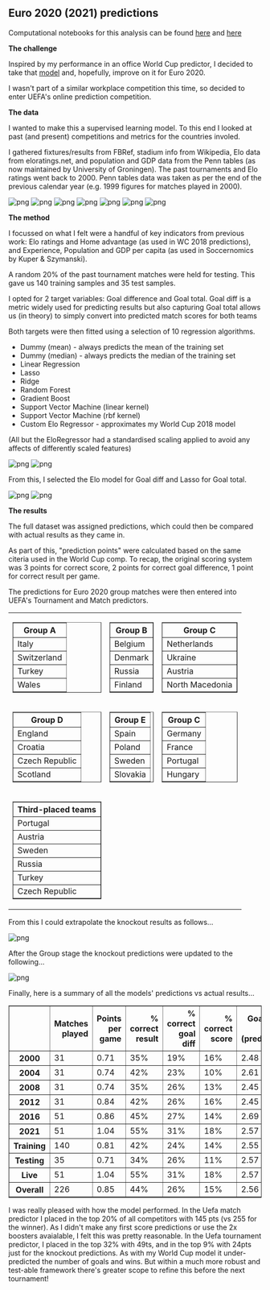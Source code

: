 
## Euro 2020 (2021) predictions

Computational notebooks for this analysis can be found [here](../notebooks/intl_02_euro_2020.ipynb) and [here](../notebooks/intl_02_euro_2020_live.ipynb)

__The challenge__

Inspired by my performance in an office World Cup predictor, I decided to take that [model](intl_01_world_cup_2018.md) and, hopefully, improve on it for Euro 2020.

I wasn't part of a similar workplace competition this time, so decided to enter UEFA's online prediction competition.


__The data__

I wanted to make this a supervised learning model. To this end I looked at past (and present) competitions and metrics for the countries involed.

I gathered fixtures/results from FBRef, stadium info from Wikipedia, Elo data from eloratings.net, and population and GDP data from the Penn tables (as now maintained by University of Groningen). The past tournaments and Elo ratings went back to 2000. Penn tables data was taken as per the end of the previous calendar year (e.g. 1999 figures for matches played in 2000).

![png](figures/intl_02_euro_2020_6_5.png)
![png](figures/intl_02_euro_2020_6_7.png)
![png](figures/intl_02_euro_2020_7_7.png)
![png](figures/intl_02_euro_2020_10_1.png)
![png](figures/intl_02_euro_2020_10_11.png)
![png](figures/intl_02_euro_2020_10_31.png)
![png](figures/intl_02_euro_2020_10_33.png)


__The method__

I focussed on what I felt were a handful of key indicators from previous work: Elo ratings and Home advantage (as used in WC 2018 predictions), and Experience, Population and GDP per capita (as used in Soccernomics by Kuper & Szymanski).

A random 20% of the past tournament matches were held for testing. This gave us 140 training samples and 35 test samples.

I opted for 2 target variables: Goal difference and Goal total. Goal diff is a metric widely used for predicting results but also capturing Goal total allows us (in theory) to simply convert into predicted match scores for both teams

Both targets were then fitted using a selection of 10 regression algorithms.

* Dummy (mean) - always predicts the mean of the training set
* Dummy (median) - always predicts the median of the training set
* Linear Regression
* Lasso
* Ridge
* Random Forest
* Gradient Boost
* Support Vector Machine (linear kernel)
* Support Vector Machine (rbf kernel)
* Custom Elo Regressor - approximates my World Cup 2018 model

(All but the EloRegressor had a standardised scaling applied to avoid any affects of differently scaled features)

![png](figures/intl_02_eval_goal_diff.PNG)
![png](figures/intl_02_eval_goal_total.PNG)

From this, I selected the Elo model for Goal diff and Lasso for Goal total.

![png](figures/intl_02_euro_2020_28_19.png)
![png](figures/intl_02_euro_2020_28_27.png)


__The results__

The full dataset was assigned predictions, which could then be compared with actual results as they came in.

As part of this, "prediction points" were calculated based on the same citeria used in the World Cup comp. To recap, the original scoring system was 3 points for correct score, 2 points for correct goal difference, 1 point for correct result per game.

The predictions for Euro 2020 group matches were then entered into UEFA's Tournament and Match predictors.

<table><tr>
<td>
<table border="1">
  <thead>
    <tr><th>Group A</th></tr>
  </thead>
  <tbody>
    <tr><td>Italy</td></tr>
    <tr><td>Switzerland</td></tr>
    <tr><td>Turkey</td></tr>
    <tr><td>Wales</td></tr>
  </tbody>
</table>
</td>
<td>
<table border="1">
  <thead>
    <tr><th>Group B</th></tr>
  </thead>
  <tbody>
    <tr><td>Belgium</td></tr>
    <tr><td>Denmark</td></tr>
    <tr><td>Russia</td></tr>
    <tr><td>Finland</td></tr>
  </tbody>
</table>
</td>
<td>
<table border="1">
  <thead>
    <tr><th>Group C</th></tr>
  </thead>
  <tbody>
    <tr><td>Netherlands</td></tr>
    <tr><td>Ukraine</td></tr>
    <tr><td>Austria</td></tr>
    <tr><td>North Macedonia</td></tr>
  </tbody>
</table>
</td>
</tr><tr>
<td>
<table border="1">
  <thead>
    <tr><th>Group D</th></tr>
  </thead>
  <tbody>
    <tr><td>England</td></tr>
    <tr><td>Croatia</td></tr>
    <tr><td>Czech Republic</td></tr>
    <tr><td>Scotland</td></tr>
  </tbody>
</table>
</td>
<td>
<table border="1">
  <thead>
    <tr><th>Group E</th></tr>
  </thead>
  <tbody>
    <tr><td>Spain</td></tr>
    <tr><td>Poland</td></tr>
    <tr><td>Sweden</td></tr>
    <tr><td>Slovakia</td></tr>
  </tbody>
</table>
</td>
<td>
<table border="1">
  <thead>
    <tr><th>Group C</th></tr>
  </thead>
  <tbody>
    <tr><td>Germany</td></tr>
    <tr><td>France</td></tr>
    <tr><td>Portugal</td></tr>
    <tr><td>Hungary</td></tr>
  </tbody>
</table>
</td>
</tr><tr>
<td>
<table border="1">
  <thead>
    <tr><th>Third-placed teams</th></tr>
  </thead>
  <tbody>
    <tr><td>Portugal</td></tr>
    <tr><td>Austria</td></tr>
    <tr><td>Sweden</td></tr>
    <tr><td>Russia</td></tr>
    <tr><td>Turkey</td></tr>
    <tr><td>Czech Republic</td></tr>
  </tbody>
</table>
</td>
</tr></table>

From this I could extrapolate the knockout results as follows...

![png](figures/intl_02_uefa_knockout.PNG)

After the Group stage the knockout predictions were updated to the following...

![png](figures/intl_02_uefa_knockout_2.PNG)

Finally, here is a summary of all the models' predictions vs actual results...

<table border="1" class="dataframe">
  <thead>
    <tr style="text-align: right;">
      <th></th>
      <th>Matches played</th>
      <th>Points per game</th>
      <th>% correct result</th>
      <th>% correct goal diff</th>
      <th>% correct score</th>
      <th>Goals per game (predicted)</th>
      <th>Goals per game (actual)</th>
      <th>% games won (predicted)</th>
      <th>% games won (actual)</th>
    </tr>
  </thead>
  <tbody>
    <tr>
      <th>2000</th>
      <td>31</td>
      <td>0.71</td>
      <td>35%</td>
      <td>19%</td>
      <td>16%</td>
      <td>2.48</td>
      <td>2.84</td>
      <td>52%</td>
      <td>87%</td>
    </tr>
    <tr>
      <th>2004</th>
      <td>31</td>
      <td>0.74</td>
      <td>42%</td>
      <td>23%</td>
      <td>10%</td>
      <td>2.61</td>
      <td>2.74</td>
      <td>74%</td>
      <td>74%</td>
    </tr>
    <tr>
      <th>2008</th>
      <td>31</td>
      <td>0.74</td>
      <td>35%</td>
      <td>26%</td>
      <td>13%</td>
      <td>2.45</td>
      <td>2.61</td>
      <td>45%</td>
      <td>87%</td>
    </tr>
    <tr>
      <th>2012</th>
      <td>31</td>
      <td>0.84</td>
      <td>42%</td>
      <td>26%</td>
      <td>16%</td>
      <td>2.45</td>
      <td>2.58</td>
      <td>45%</td>
      <td>84%</td>
    </tr>
    <tr>
      <th>2016</th>
      <td>51</td>
      <td>0.86</td>
      <td>45%</td>
      <td>27%</td>
      <td>14%</td>
      <td>2.69</td>
      <td>2.31</td>
      <td>75%</td>
      <td>78%</td>
    </tr>
    <tr>
      <th>2021</th>
      <td>51</td>
      <td>1.04</td>
      <td>55%</td>
      <td>31%</td>
      <td>18%</td>
      <td>2.57</td>
      <td>2.78</td>
      <td>67%</td>
      <td>76%</td>
    </tr>
    <tr>
      <th>Training</th>
      <td>140</td>
      <td>0.81</td>
      <td>42%</td>
      <td>24%</td>
      <td>14%</td>
      <td>2.55</td>
      <td>2.64</td>
      <td>61%</td>
      <td>81%</td>
    </tr>
    <tr>
      <th>Testing</th>
      <td>35</td>
      <td>0.71</td>
      <td>34%</td>
      <td>26%</td>
      <td>11%</td>
      <td>2.57</td>
      <td>2.37</td>
      <td>56%</td>
      <td>86%</td>
    </tr>
    <tr>
      <th>Live</th>
      <td>51</td>
      <td>1.04</td>
      <td>55%</td>
      <td>31%</td>
      <td>18%</td>
      <td>2.57</td>
      <td>2.78</td>
      <td>67%</td>
      <td>76%</td>
    </tr>
    <tr>
      <th>Overall</th>
      <td>226</td>
      <td>0.85</td>
      <td>44%</td>
      <td>26%</td>
      <td>15%</td>
      <td>2.56</td>
      <td>2.63</td>
      <td>62%</td>
      <td>81%</td>
    </tr>
  </tbody>
</table>

I was really pleased with how the model performed. In the Uefa match predictor I placed in the top 20% of all competitors with 145 pts (vs 255 for the winner). As I didn't make any first score predictions or use the 2x boosters avaialable, I felt this was pretty reasonable. In the Uefa tournament predictor, I placed in the top 32% with 49ts, and in the top 9% with 24pts just for the knockout predictions. As with my World Cup model it under-predicted the number of goals and wins. But within a much more robust and test-able framework there's greater scope to refine this before the next tournament!
